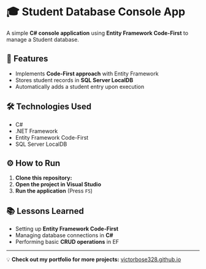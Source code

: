 # 🎓 Student Database Console App

A simple **C# console application** using **Entity Framework Code-First** to manage a Student database.

## 🚀 Features
- Implements **Code-First approach** with Entity Framework
- Stores student records in **SQL Server LocalDB**
- Automatically adds a student entry upon execution

## 🛠 Technologies Used
- C#  
- .NET Framework  
- Entity Framework Code-First  
- SQL Server LocalDB  

## ⚙️ How to Run

1. **Clone this repository:**
2. **Open the project in Visual Studio**  
3. **Run the application** (Press `F5`)

## 📚 Lessons Learned
- Setting up **Entity Framework Code-First**
- Managing database connections in **C#**
- Performing basic **CRUD operations** in EF

---
💡 **Check out my portfolio for more projects:** [victorbose328.github.io](#)
